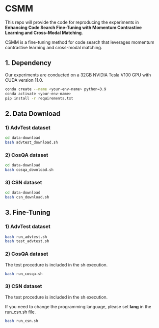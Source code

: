 

# CSMM

This repo will provide the code for reproducing the experiments in **Enhancing Code Search Fine-Tuning with
Momentum Contrastive Learning and
Cross-Modal Matching**.

CSMM is a fine-tuning method for code search that leverages momentum contrastive learning and
cross-modal matching.

## 1. Dependency

Our experiments are conducted on a 32GB NVIDIA Tesla V100 GPU with CUDA version 11.0.

```bash
conda create --name <your-env-name> python=3.9
conda activate <your-env-name>
pip install -r requirements.txt
```

## 2. Data Download

### 1) AdvTest dataset

```bash
cd data-download
bash advtest_download.sh
```

### 2) CosQA dataset

```bash
cd data-download
bash cosqa_download.sh
```

### 3) CSN dataset

```bash
cd data-download
bash csn_download.sh
```

## 3. Fine-Tuning

### 1) AdvTest dataset

```bash
bash run_advtest.sh
bash test_advtest.sh
```

### 2) CosQA dataset

The test procedure is included in the sh execution.

```bash
bash run_cosqa.sh
```

### 3) CSN dataset

The test procedure is included in the sh execution.

If you need to change the programming language, please set **lang** in the run_csn.sh file.

```bash
bash run_csn.sh
```
